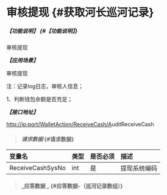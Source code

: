 # 审核提现 {#获取河长巡河记录}

##### _【功能说明】_ {#【功能说明】}

审核提现

_**【应用场景】**_

审核提现

注：记录log日志，审核人信息；

1、判断钱包余额是否充足；

_**【接口地址】**_

[http://ip:port/WalletAction/ReceiveCash/A](http://ip:port/HMQuery/PatrolRiver/GetPatrolRivers)uditReceiveCash

> #### _请求数据_ {#请求数据}

| 变量名 | 类型 | 是否必须 | 描述 |
| :--- | :--- | :--- | :--- |
| ReceiveCashSysNo | int | 是 | 提现系统编码 |

> #### _应答数据 _ {#应答数据-（巡河记录数组）}



